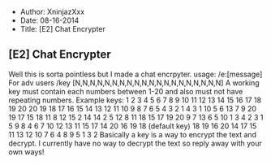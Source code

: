 - Author: XninjazXxx
- Date: 08-16-2014
- Title: [E2] Chat Encrypter

## [E2] Chat Encrypter

Well this is sorta pointless but I made a chat encrpyter.
usage:
/e:[message]
For adv users /key [N,N,N,N,N,N,N,N,N,N,N,N,N,N,N,N,N,N,N,N]
A working key must contain each numbers between 1-20 and also must not have repeating numbers.
Example keys:
1 2 3 4 5 6 7 8 9 10 11 12 13 14 15 16 17 18 19 20
20 19 18 17 16 15 14 13 12 11 10 9 8 7 6 5 4 3 2 1
4 3 1 10 5 6 13 7 9 20 19 17 15 18 11 8 12 15 2 14
14 2 5 12 8 11 18 15 17 19 20 9 7 13 6 5 10 1 3 4
2 3 1 5 9 8 4 6 7 10 12 13 11 15 17 14 20 16 19 18 (default key)
18 19 16 20 14 17 15 11 13 12 10 7 6 4 8 9 5 1 3 2
Basically a key is a way to encrypt the text and decrypt.
I currently have no way to decrypt the text so reply away with your own ways!
